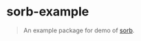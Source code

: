 sorb-example
===========

> An example package for demo of [sorb](https://github.com/taoyuan/sorb).

